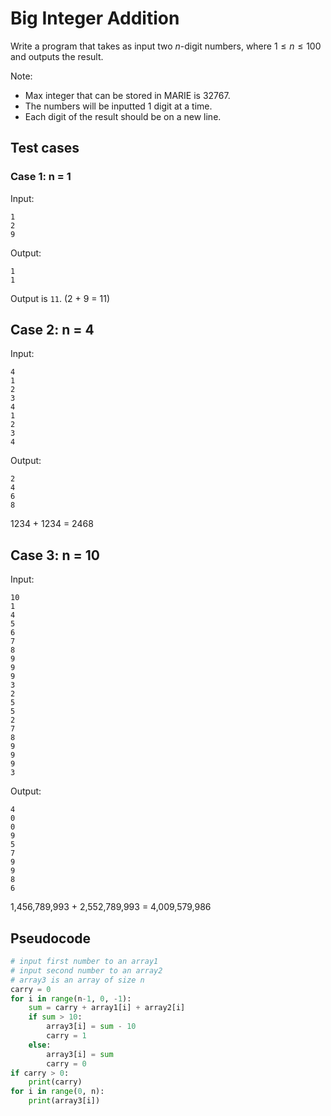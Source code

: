 # Big Integer Addition

Write a program that takes as input two $n$-digit numbers, where $1 \le n\le 100$ and outputs the result.  

Note:
- Max integer that can be stored in MARIE is 32767.
- The numbers will be inputted 1 digit at a time.
- Each digit of the result should be on a new line.

## Test cases

### Case 1: n = 1
Input:
```
1
2
9
```
Output:
```
1
1
```
Output is `11`. (2 + 9 = 11)

## Case 2: n = 4
Input:
```
4
1
2
3
4
1
2
3
4
```
Output:
```
2
4
6
8
```
1234 + 1234 = 2468

## Case 3: n = 10
Input:
```
10
1
4
5
6
7
8
9
9
9
3
2
5
5
2
7
8
9
9
9
3
```
Output:
```
4
0
0
9
5
7
9
9
8
6
```
1,456,789,993 + 2,552,789,993 = 4,009,579,986

## Pseudocode

```python
# input first number to an array1
# input second number to an array2
# array3 is an array of size n
carry = 0
for i in range(n-1, 0, -1):
    sum = carry + array1[i] + array2[i]
    if sum > 10:
        array3[i] = sum - 10
        carry = 1
    else:
        array3[i] = sum
        carry = 0
if carry > 0:
    print(carry)
for i in range(0, n):
    print(array3[i])
```